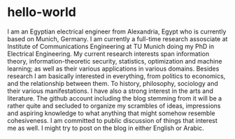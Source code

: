 # hello-world
I am an Egyptian electrical engineer from Alexandria, Egypt who is currently based on Munich, Germany. I am currently a full-time research assosciate at Institute of Communications Engineering at TU Munich doing my PhD in Electrical Engineering. My  current research interests span information theory, information-theoretic security, statistics, optimization and machine learning; as well as their various applications in various domains. Besides research I am basically interested in everything, from politics to economics, and the relationship between them. To history, philosophy, sociology and their various manifestations. I have also a strong interest in the arts and literature. The github account including the blog stemming from it will be a rather quite and secluded to organize my scrambles of ideas, impressions and aspiring knowledge to what anything that might somehow resemble cohesiveness. I am committed to public discussion of things that interest me as well. I might try to post on the blog in either English or Arabic.

